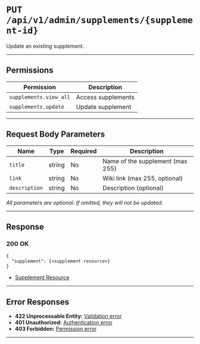 # `PUT /api/v1/admin/supplements/{supplement-id}`

Update an existing supplement.


---

## Permissions
| Permission               | Description         |
|--------------------------|---------------------|
| `supplements.view_all`   | Access supplements  |
| `supplements.update`     | Update supplement   |

---

## Request Body Parameters
| Name           | Type    | Required | Description                        |
|----------------|---------|----------|------------------------------------|
| `title`        | string  | No       | Name of the supplement (max 255)   |
| `link`         | string  | No       | Wiki link (max 255, optional)      |
| `description`  | string  | No       | Description (optional)             |

*All parameters are optional. If omitted, they will not be updated.*

---

## Response

### 200 OK
```
{
  "supplement": {<supplement resource>}
}
```
- [Supplement Resource](supplement_resource.md)

---

## Error Responses
- **422 Unprocessable Entity:** [Validation error](../../_globals/validation-errors.md)
- **401 Unauthorized:** [Authentication error](../../_globals/authentication-errors.md)
- **403 Forbidden:** [Permission error](../../_globals/permission-errors.md)

---

